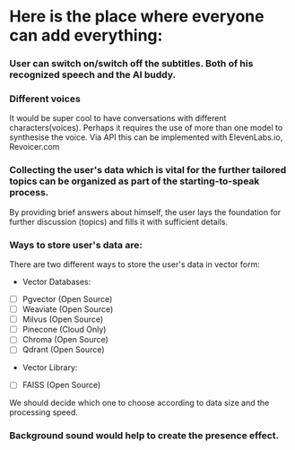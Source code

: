 # Here is the place where everyone can add everything:

### User can switch on/switch off the subtitles. Both of his recognized speech and the AI buddy.
### Different voices
It would be super cool to have conversations with different characters(voices). Perhaps it requires the use of more than one model to synthesise the voice. Via API this can be implemented with ElevenLabs.io, Revoicer.com 
### Collecting the user's data which is vital for the further tailored topics can be organized as part of the starting-to-speak process.
By providing brief answers about himself, the user lays the foundation for further discussion (topics) and fills it with sufficient details.
### Ways to store user's data are:
There are two different ways to store the user's data in vector form:
- Vector Databases:
* [ ] Pgvector (Open Source)
* [ ] Weaviate (Open Source)
* [ ] Milvus (Open Source)
* [ ] Pinecone (Cloud Only)
* [ ] Chroma (Open Source)
* [ ] Qdrant (Open Source)
- Vector Library:
* [ ] FAISS (Open Source)

We should decide which one to choose according to data size and the processing speed. 
### Background sound would help to create the presence effect.

